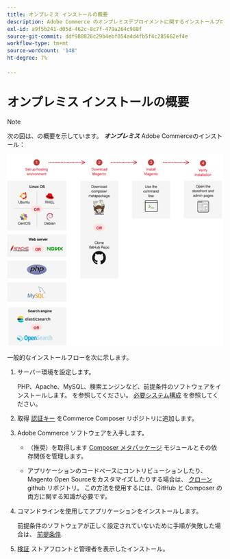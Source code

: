 ```yaml
---
title: オンプレミス インストールの概要
description: Adobe Commerce のオンプレミスデプロイメントに関するインストールプロセスについて説明します。
exl-id: a9f5b241-d05d-462c-8c7f-479a264c988f
source-git-commit: ddf988826c29b4ebf054a4d4fb5f4c285662ef4e
workflow-type: tm+mt
source-wordcount: '148'
ht-degree: 7%

---
```


# オンプレミス インストールの概要

>[!NOTE]
>
>次の図は、の概要を示しています。 _**オンプレミス**_ Adobe Commerceのインストール：

![インストールの仕組み](../assets/installation/install-diagram-24.svg)

一般的なインストールフローを次に示します。

1. サーバー環境を設定します。

   PHP、Apache、MySQL、検索エンジンなど、前提条件のソフトウェアをインストールします。 を参照してください。 [必要システム構成](system-requirements.md) を参照してください。

1. 取得 [認証キー](prerequisites/authentication-keys.md) をCommerce Composer リポジトリに追加します。

1. Adobe Commerce ソフトウェアを入手します。

   * （推奨）を取得します [Composer メタパッケージ](composer.md) モジュールとその依存関係を管理します。

   * アプリケーションのコードベースにコントリビューションしたり、Magento Open Sourceをカスタマイズしたりする場合は、 [クローン](https://developer.adobe.com/commerce/contributor/guides/install/clone-repository/) github リポジトリ。 この方法を使用するには、GitHub と Composer の両方に関する知識が必要です。

1. コマンドラインを使用してアプリケーションをインストールします。

   前提条件のソフトウェアが正しく設定されていないために手順が失敗した場合は、 [前提条件](prerequisites/overview.md).

1. [検証](next-steps/verify.md) ストアフロントと管理者を表示したインストール。
